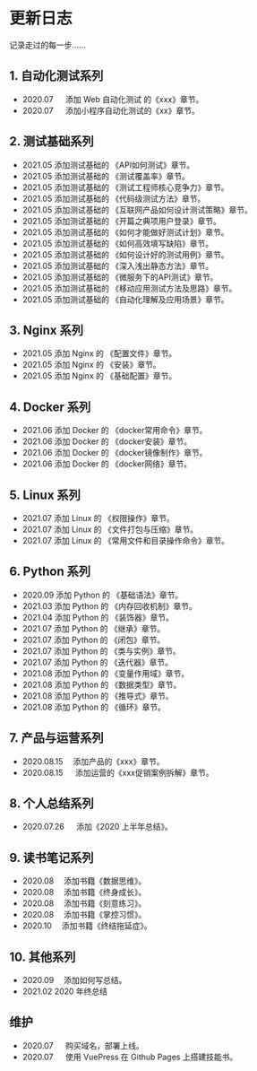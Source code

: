 # 更新日志

记录走过的每一步……

## 1. 自动化测试系列

* 2020.07 &emsp; 添加 Web 自动化测试 的《xxx》章节。
* 2020.07 &emsp; 添加小程序自动化测试的《xx》章节。

## 2. 测试基础系列

* 2021.05 添加测试基础的 《API如何测试》章节。
* 2021.05 添加测试基础的 《测试覆盖率》章节。
* 2021.05 添加测试基础的 《测试工程师核心竞争力》章节。
* 2021.05 添加测试基础的 《代码级测试方法》章节。
* 2021.05 添加测试基础的 《互联网产品如何设计测试策略》章节。
* 2021.05 添加测试基础的 《开篇之典项用户登录》章节。
* 2021.05 添加测试基础的 《如何才能做好测试计划》章节。
* 2021.05 添加测试基础的 《如何高效填写缺陷》章节。
* 2021.05 添加测试基础的 《如何设计好的测试用例》章节。
* 2021.05 添加测试基础的 《深入浅出静态方法》章节。
* 2021.05 添加测试基础的 《微服务下的API测试》章节。
* 2021.05 添加测试基础的 《移动应用测试方法及思路》章节。
* 2021.05 添加测试基础的 《自动化理解及应用场景》章节。

## 3. Nginx 系列

* 2021.05 添加 Nginx 的 《配置文件》章节。
* 2021.05 添加 Nginx 的 《安装》章节。
* 2021.05 添加 Nginx 的 《基础配置》章节。

## 4. Docker 系列

* 2021.06 添加 Docker 的 《docker常用命令》章节。
* 2021.06 添加 Docker 的 《docker安装》章节。
* 2021.06 添加 Docker 的 《docker镜像制作》章节。
* 2021.06 添加 Docker 的 《docker网络》章节。

## 5. Linux 系列

+ 2021.07 添加 Linux 的 《权限操作》章节。 
+ 2021.07 添加 Linux 的 《文件打包与压缩》章节。
+ 2021.07 添加 Linux 的 《常用文件和目录操作命令》章节。

## 6. Python 系列

+ 2020.09      添加 Python 的 《基础语法》章节。
+ 2021.03      添加 Python 的 《内存回收机制》章节。
+ 2021.04      添加 Python 的 《装饰器》章节。
+ 2021.07      添加 Python 的 《继承》章节。
+ 2021.07      添加 Python 的 《闭包》章节。
+ 2021.07      添加 Python 的 《类与实例》章节。
+ 2021.07      添加 Python 的 《迭代器》章节。
+ 2021.08      添加 Python 的 《变量作用域》章节。
+ 2021.08      添加 Python 的 《数据类型》章节。
+ 2021.08      添加 Python 的 《推导式》章节。
+ 2021.08      添加 Python 的 《循环》章节。

## 7. 产品与运营系列

* 2020.08.15&emsp; 添加产品的《xxx》章节。
* 2020.08.15 &emsp; 添加运营的《xxx促销案例拆解》章节。

## 8. 个人总结系列

* 2020.07.26 &emsp; 添加《2020 上半年总结》。

## 9. 读书笔记系列

* 2020.08 &emsp;添加书籍《数据思维》。
* 2020.08 &emsp;添加书籍《终身成长》。
* 2020.08 &emsp;添加书籍《刻意练习》。
* 2020.08 &emsp;添加书籍《掌控习惯》。
* 2020.10 &emsp;添加书籍《终结拖延症》。

## 10. 其他系列

* 2020.09 &emsp;添加如何写总结。
* 2021.02     2020 年终总结

## 维护

* 2020.07 &emsp; 购买域名，部署上线。
* 2020.07 &emsp; 使用 VuePress 在 Github Pages 上搭建技能书。
